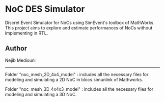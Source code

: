 # NoC DES Simulator

Discret Event Simulator for NoCs using SimEvent's toolbox of MathWorks. This project aims to explore and estimate performances of NoCs without implementing in RTL.

## Author 

Nejib Mediouni
      
-----------------

Folder "noc_mesh_2D_4x4_model" : includes all the necessary files for modeling and simulating a 2D NoC in blocs simunlink of Mathworks.

Folder "noc_mesh_3D_4x4x3_model" :  includes all the necessary files for modeling and simulating a 3D NoC.



 
 
